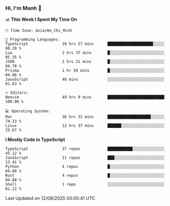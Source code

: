 ### Hi, I'm Manh 👋

<!--START_SECTION:waka-->
📊 **This Week I Spent My Time On** 

```text
🕑︎ Time Zone: Asia/Ho_Chi_Minh

💬 Programming Languages: 
TypeScript               39 hrs 27 mins      ████████████████████░░░░░   80.28 % 
Lua                      2 hrs 37 mins       █░░░░░░░░░░░░░░░░░░░░░░░░   05.35 % 
JSON                     2 hrs 21 mins       █░░░░░░░░░░░░░░░░░░░░░░░░   04.78 % 
Prisma                   1 hr 59 mins        █░░░░░░░░░░░░░░░░░░░░░░░░   04.06 % 
JavaScript               48 mins             ░░░░░░░░░░░░░░░░░░░░░░░░░   01.63 % 

🔥 Editors: 
Neovim                   49 hrs 9 mins       █████████████████████████   100.00 % 

💻 Operating System: 
Mac                      36 hrs 32 mins      ███████████████████░░░░░░   74.33 % 
Linux                    12 hrs 37 mins      ██████░░░░░░░░░░░░░░░░░░░   25.67 % 
```

**I Mostly Code in TypeScript** 

```text
TypeScript               37 repos            ███████████░░░░░░░░░░░░░░   45.12 % 
JavaScript               11 repos            ███░░░░░░░░░░░░░░░░░░░░░░   13.41 % 
Python                   4 repos             █░░░░░░░░░░░░░░░░░░░░░░░░   04.88 % 
Rust                     4 repos             █░░░░░░░░░░░░░░░░░░░░░░░░   04.88 % 
Shell                    1 repo              ░░░░░░░░░░░░░░░░░░░░░░░░░   01.22 % 
```




 Last Updated on 12/08/2025 00:05:41 UTC
<!--END_SECTION:waka-->
